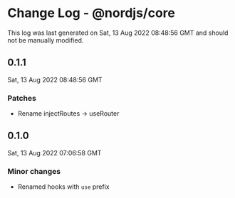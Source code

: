 # Change Log - @nordjs/core

This log was last generated on Sat, 13 Aug 2022 08:48:56 GMT and should not be manually modified.

## 0.1.1
Sat, 13 Aug 2022 08:48:56 GMT

### Patches

- Rename injectRoutes -> useRouter

## 0.1.0
Sat, 13 Aug 2022 07:06:58 GMT

### Minor changes

- Renamed hooks with `use` prefix

